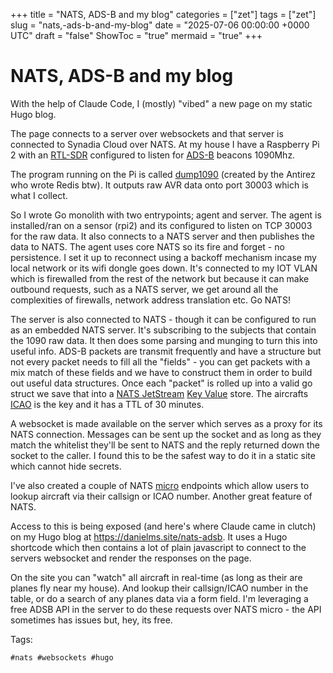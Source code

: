 +++
title = "NATS, ADS-B and my blog"
categories = ["zet"]
tags = ["zet"]
slug = "nats,-ads-b-and-my-blog"
date = "2025-07-06 00:00:00 +0000 UTC"
draft = "false"
ShowToc = "true"
mermaid = "true"
+++

# NATS, ADS-B and my blog

With the help of Claude Code, I (mostly) "vibed" a new page on my static Hugo blog. 

The page connects to a server over websockets and that server is connected to Synadia Cloud over NATS. 
At my house I have a Raspberry Pi 2 with an [RTL-SDR][rtl] configured to listen for [ADS-B][adsb] beacons 1090Mhz.

The program running on the Pi is called [dump1090] (created by the Antirez who wrote Redis btw). It outputs raw AVR data onto port 30003 which is what I collect.

So I wrote Go monolith with two entrypoints; agent and server. The agent is installed/ran on a sensor (rpi2) and its configured to listen on TCP 30003 for the
raw data. It also connects to a NATS server and then publishes the data to NATS. The agent uses core NATS so its fire and forget - no persistence. I set it up to reconnect
using a backoff mechanism incase my local network or its wifi dongle goes down. It's connected to my IOT VLAN which is firewalled from the rest of the network but because it can make outbound requests, such as a NATS server, we get around all the complexities of firewalls, network address translation etc. Go NATS!

The server is also connected to NATS - though it can be configured to run as an embedded NATS server. It's subscribing to the subjects that contain the 1090 raw data. It then does some parsing and munging to turn this into useful info. ADS-B packets are transmit frequently and have a structure but not every packet needs to fill all the "fields" - you can get packets with a mix match of these fields and we have to construct them in order to build out useful data structures. Once each "packet" is rolled up into a valid go struct we save that into a [NATS JetStream][js] [Key Value][kv] store. The aircrafts [ICAO] is the key and it has a TTL of 30 minutes.

A websocket is made available on the server which serves as a proxy for its NATS connection. Messages can be sent up the socket and as long as they match the whitelist they'll be sent to NATS and the reply returned down the socket to the caller. I found this to be the safest way to do it in a static site which cannot hide secrets.

I've also created a couple of NATS [micro] endpoints which allow users to lookup aircraft via their callsign or ICAO number. Another great feature of NATS.

Access to this is being exposed (and here's where Claude came in clutch) on my Hugo blog at <https://danielms.site/nats-adsb>. It uses a Hugo shortcode which then contains
a lot of plain javascript to connect to the servers websocket and render the responses on the page. 

On the site you can "watch" all aircraft in real-time (as long as their are planes fly near my house). And lookup their callsign/ICAO number in the table, or do a search of any planes data via a form field. I'm leveraging a free ADSB API in the server to do these requests over NATS micro - the API sometimes has issues but, hey, its free.

Tags:

    #nats #websockets #hugo

[adsb]: https://en.wikipedia.org/wiki/Automatic_Dependent_Surveillance%E2%80%93Broadcast
[rtl]: https://www.rtl-sdr.com/
[dump1090]: https://github.com/antirez/dump1090
[js]: https://docs.nats.io/nats-concepts/jetstream
[kv]:https://docs.nats.io/nats-concepts/jetstream/key-value-store
[icao]: https://en.wikipedia.org/wiki/International_Civil_Aviation_Organization#:~:text=ICAO%20is%20also%20responsible%20for%20issuing%20two,type%20designators%20B741%2C%20B742%20and%20B743%20respectively.
[micro]: https://docs.nats.io/using-nats/nex/getting-started/building-service
